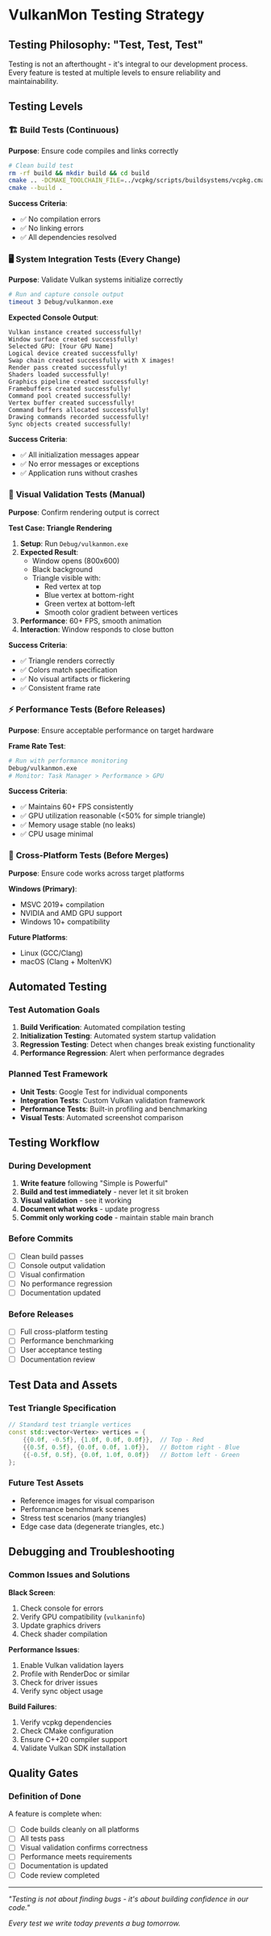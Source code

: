 # VulkanMon Testing Strategy

## Testing Philosophy: "Test, Test, Test"

Testing is not an afterthought - it's integral to our development process. Every feature is tested at multiple levels to ensure reliability and maintainability.

## Testing Levels

### 🏗️ **Build Tests** (Continuous)
**Purpose**: Ensure code compiles and links correctly
```bash
# Clean build test
rm -rf build && mkdir build && cd build
cmake .. -DCMAKE_TOOLCHAIN_FILE=../vcpkg/scripts/buildsystems/vcpkg.cmake
cmake --build .
```
**Success Criteria**: 
- ✅ No compilation errors
- ✅ No linking errors
- ✅ All dependencies resolved

### 🖥️ **System Integration Tests** (Every Change)
**Purpose**: Validate Vulkan systems initialize correctly
```bash
# Run and capture console output
timeout 3 Debug/vulkanmon.exe
```
**Expected Console Output**:
```
Vulkan instance created successfully!
Window surface created successfully!
Selected GPU: [Your GPU Name]
Logical device created successfully!
Swap chain created successfully with X images!
Render pass created successfully!
Shaders loaded successfully!
Graphics pipeline created successfully!
Framebuffers created successfully!
Command pool created successfully!
Vertex buffer created successfully!
Command buffers allocated successfully!
Drawing commands recorded successfully!
Sync objects created successfully!
```
**Success Criteria**:
- ✅ All initialization messages appear
- ✅ No error messages or exceptions
- ✅ Application runs without crashes

### 🎨 **Visual Validation Tests** (Manual)
**Purpose**: Confirm rendering output is correct

**Test Case: Triangle Rendering**
1. **Setup**: Run `Debug/vulkanmon.exe`
2. **Expected Result**: 
   - Window opens (800x600)
   - Black background
   - Triangle visible with:
     - Red vertex at top
     - Blue vertex at bottom-right  
     - Green vertex at bottom-left
     - Smooth color gradient between vertices
3. **Performance**: 60+ FPS, smooth animation
4. **Interaction**: Window responds to close button

**Success Criteria**:
- ✅ Triangle renders correctly
- ✅ Colors match specification
- ✅ No visual artifacts or flickering
- ✅ Consistent frame rate

### ⚡ **Performance Tests** (Before Releases)
**Purpose**: Ensure acceptable performance on target hardware

**Frame Rate Test**:
```bash
# Run with performance monitoring
Debug/vulkanmon.exe
# Monitor: Task Manager > Performance > GPU
```
**Success Criteria**:
- ✅ Maintains 60+ FPS consistently
- ✅ GPU utilization reasonable (<50% for simple triangle)
- ✅ Memory usage stable (no leaks)
- ✅ CPU usage minimal

### 🔧 **Cross-Platform Tests** (Before Merges)
**Purpose**: Ensure code works across target platforms

**Windows (Primary)**:
- MSVC 2019+ compilation
- NVIDIA and AMD GPU support
- Windows 10+ compatibility

**Future Platforms**:
- Linux (GCC/Clang)
- macOS (Clang + MoltenVK)

## Automated Testing

### Test Automation Goals
1. **Build Verification**: Automated compilation testing
2. **Initialization Testing**: Automated system startup validation
3. **Regression Testing**: Detect when changes break existing functionality
4. **Performance Regression**: Alert when performance degrades

### Planned Test Framework
- **Unit Tests**: Google Test for individual components
- **Integration Tests**: Custom Vulkan validation framework  
- **Performance Tests**: Built-in profiling and benchmarking
- **Visual Tests**: Automated screenshot comparison

## Testing Workflow

### During Development
1. **Write feature** following "Simple is Powerful"
2. **Build and test immediately** - never let it sit broken
3. **Visual validation** - see it working
4. **Document what works** - update progress
5. **Commit only working code** - maintain stable main branch

### Before Commits
- [ ] Clean build passes
- [ ] Console output validation
- [ ] Visual confirmation
- [ ] No performance regression
- [ ] Documentation updated

### Before Releases
- [ ] Full cross-platform testing
- [ ] Performance benchmarking
- [ ] User acceptance testing
- [ ] Documentation review

## Test Data and Assets

### Test Triangle Specification
```cpp
// Standard test triangle vertices
const std::vector<Vertex> vertices = {
    {{0.0f, -0.5f}, {1.0f, 0.0f, 0.0f}},  // Top - Red
    {{0.5f, 0.5f}, {0.0f, 0.0f, 1.0f}},   // Bottom right - Blue  
    {{-0.5f, 0.5f}, {0.0f, 1.0f, 0.0f}}   // Bottom left - Green
};
```

### Future Test Assets
- Reference images for visual comparison
- Performance benchmark scenes
- Stress test scenarios (many triangles)
- Edge case data (degenerate triangles, etc.)

## Debugging and Troubleshooting

### Common Issues and Solutions

**Black Screen**:
1. Check console for errors
2. Verify GPU compatibility (`vulkaninfo`)
3. Update graphics drivers
4. Check shader compilation

**Performance Issues**:
1. Enable Vulkan validation layers
2. Profile with RenderDoc or similar
3. Check for driver issues
4. Verify sync object usage

**Build Failures**:
1. Verify vcpkg dependencies
2. Check CMake configuration
3. Ensure C++20 compiler support
4. Validate Vulkan SDK installation

## Quality Gates

### Definition of Done
A feature is complete when:
- [ ] Code builds cleanly on all platforms
- [ ] All tests pass
- [ ] Visual validation confirms correctness
- [ ] Performance meets requirements
- [ ] Documentation is updated
- [ ] Code review completed

---

*"Testing is not about finding bugs - it's about building confidence in our code."*

*Every test we write today prevents a bug tomorrow.*